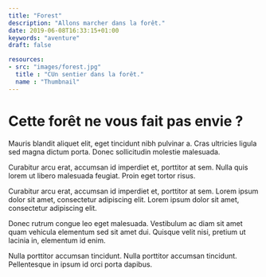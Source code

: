 ```yaml
---
title: "Forest"
description: "Allons marcher dans la forêt."
date: 2019-06-08T16:33:15+01:00
keywords: "aventure"
draft: false

resources:
- src: "images/forest.jpg"
  title : "CUn sentier dans la forêt."
  name : "Thumbnail"
---
```


# Cette forêt ne vous fait pas envie ?

Mauris blandit aliquet elit, eget tincidunt nibh pulvinar a. Cras ultricies ligula sed magna dictum porta. Donec sollicitudin molestie malesuada.

Curabitur arcu erat, accumsan id imperdiet et, porttitor at sem. Nulla quis lorem ut libero malesuada feugiat. Proin eget tortor risus.

Curabitur arcu erat, accumsan id imperdiet et, porttitor at sem. Lorem ipsum dolor sit amet, consectetur adipiscing elit. Lorem ipsum dolor sit amet, consectetur adipiscing elit.

Donec rutrum congue leo eget malesuada. Vestibulum ac diam sit amet quam vehicula elementum sed sit amet dui. Quisque velit nisi, pretium ut lacinia in, elementum id enim.

Nulla porttitor accumsan tincidunt. Nulla porttitor accumsan tincidunt. Pellentesque in ipsum id orci porta dapibus.